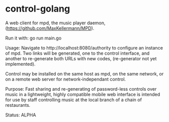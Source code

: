 # control-golang
A web client for mpd, the music player daemon, (https://github.com/MaxKellermann/MPD). 

Run it with:
go run main.go

Usage:
Navigate to http://localhost:8080/authority to configure an instance of mpd. Two links will be generated, one to the control interface, and another to re-generate both URLs with new codes, (re-generator not yet implemented).

Control may be installed on the same host as mpd, on the same network, or on a remote web server for network-independant control.

Purpose:
Fast sharing and re-generating of password-less controls over music in a lightweight, highly compatible mobile web interface is intended for use by staff controlling music at the local branch of a chain of restaurants.

Status: ALPHA
